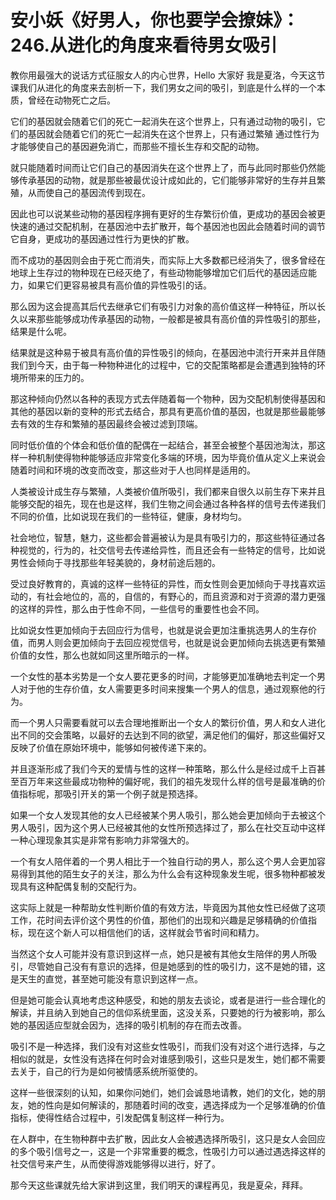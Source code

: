 # 安小妖《好男人，你也要学会撩妹》：246.从进化的角度来看待男女吸引

教你用最强大的说话方式征服女人的内心世界，Hello 大家好 我是夏洛，今天这节课我们从进化的角度来去剖析一下，我们男女之间的吸引，到底是什么样的一个本质，曾经在动物死亡之后。

它们的基因就会随着它们的死亡一起消失在这个世界上，只有通过动物的吸引，它们的基因就会随着它们的死亡一起消失在这个世界上，只有通过繁殖 通过性行为才能够使自己的基因避免消亡，而那些不擅长生存和交配的动物。

就只能随着时间而让它们自己的基因消失在这个世界上了，而与此同时那些仍然能够传承基因的动物，就是那些被最优设计成如此的，它们能够非常好的生存并且繁殖，从而使自己的基因流传到现在。

因此也可以说某些动物的基因程序拥有更好的生存繁衍价值，更成功的基因会被更快速的通过交配机制，在基因池中去扩散开，每个基因池也因此会随着时间的调节它自身，更成功的基因通过性行为更快的扩散。

而不成功的基因则会由于死亡而消失，而实际上大多数都已经消失了，很多曾经在地球上生存过的物种现在已经灭绝了，有些动物能够增加它们后代的基因适应能力，如果它们更容易被具有高价值的异性吸引的话。

那么因为这会提高其后代去继承它们有吸引力对象的高价值这样一种特征，所以长久以来那些能够成功传承基因的动物，一般都是被具有高价值的异性吸引的那些，结果是什么呢。

结果就是这种易于被具有高价值的异性吸引的倾向，在基因池中流行开来并且伴随我们到今天，由于每一种物种进化的过程中，它的交配策略都是会遭遇到独特的环境所带来的压力的。

那这种倾向仍然以各种的表现方式去伴随着每一个物种，因为交配机制使得基因和其他的基因以新的变种的形式去结合，那具有更高价值的基因，也就是那些最能够去有效的生存和繁殖的基因最终会被过滤到顶端。

同时低价值的个体会和低价值的配偶在一起结合，甚至会被整个基因池淘汰，那这样一种机制使得物种能够适应非常变化多端的环境，因为毕竟价值从定义上来说会随着时间和环境的改变而改变，那这些对于人也同样是适用的。

人类被设计成生存与繁殖，人类被价值所吸引，我们都来自很久以前生存下来并且能够交配的祖先，现在也是这样，我们生物之间会通过各种各样的信号去传递我们不同的价值，比如说现在我们的一些特征，健康，身材均匀。

社会地位，智慧，魅力，这些都会普遍被认为是具有吸引力的，那这些特征通过各种视觉的，行为的，社交信号去传递给异性，而且还会有一些特定的信号，比如说男性会倾向于寻找那些年轻美貌的，身材前途后翘的。

受过良好教育的，真诚的这样一些特征的异性，而女性则会更加倾向于寻找喜欢运动的，有社会地位的，高的，自信的，有野心的，而且资源和对于资源的潜力更强的这样的异性，那么由于性命不同，一些信号的重要性也会不同。

比如说女性更加倾向于去回应行为信号，也就是说会更加注重挑选男人的生存价值，而男人则会更加倾向于去回应视觉信号，也就是说会更加倾向去挑选更有繁殖价值的女性，那么也就如同这里所暗示的一样。

一个女性的基本劣势是一个女人要花更多的时间，才能够更加准确地去判定一个男人对于他的生存价值，女人需要更多时间来搜集一个男人的信息，通过观察他的行为。

而一个男人只需要看就可以去合理地推断出一个女人的繁衍价值，男人和女人进化出不同的交会策略，以最好的去达到不同的欲望，满足他们的偏好，那这些偏好又反映了价值在原始环境中，能够如何被传递下来的。

并且逐渐形成了我们今天的爱情与性的这样一种策略，那么什么是经过成千上百甚至百万年来这些最成功物种的偏好呢，我们的祖先发现什么样的信号是最准确的价值指标呢，那吸引开关的第一个例子就是预选择。

如果一个女人发现其他的女人已经被某个男人吸引，那么她会更加倾向于去被这个男人吸引，因为这个男人已经被其他的女性所预选择过了，那么在社交互动中这样一种心理现象其实是非常有影响力非常强大的。

一个有女人陪伴着的一个男人相比于一个独自行动的男人，那么这个男人会更加容易得到其他的陌生女子的关注，那么为什么会有这种现象发生呢，很多物种都被发现具有这种配偶复制的交配行为。

这实际上就是一种帮助女性判断价值的有效方法，毕竟因为其他女性已经做了这项工作，花时间去评价这个男性的价值，那他们的出现和兴趣是足够精确的价值指标，现在这个新人可以相信他们的话，这样就会节省时间和精力。

当然这个女人可能并没有意识到这样一点，她只是被有其他女生陪伴的男人所吸引，尽管她自己没有有意识的选择，但是她感到的性的吸引力，这不是她的错，这是天生的直觉，甚至她可能没有意识到这样一点。

但是她可能会认真地考虑这种感受，和她的朋友去谈论，或者是进行一些合理化的解读，并且纳入到她自己的信仰系统里面，这没关系，只要她的行为被影响，那么她的基因适应型就会因为，选择的吸引机制的存在而去改善。

吸引不是一种选择，我们没有对这些女性吸引，而我们没有对这个进行选择，与之相似的就是，女性没有选择在何时会对谁感到吸引，这些只是发生，她们都不需要去关于，自己的行为是如何被情感系统所驱使的。

这样一些很深刻的认知，如果你问她们，她们会诚恳地请教，她们的文化，她的朋友，她的性向是如何解读的，那随着时间的改变，遇选择成为一个足够准确的价值指标，使得性结合过程中，引发配偶复制这样一种行为。

在人群中，在生物种群中去扩散，因此女人会被遇选择所吸引，这只是女人会回应的多个吸引信号之一，这是一个非常重要的概念，性吸引力可以通过遇选择这样的社交信号来产生，从而使得游戏能够得以进行，好了。

那今天这些课就先给大家讲到这里，我们明天的课程再见，我是夏朵，拜拜。